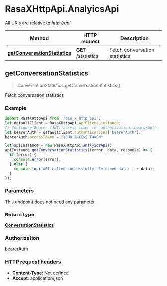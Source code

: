 # RasaXHttpApi.AnalyicsApi

All URIs are relative to *http://api*

Method | HTTP request | Description
------------- | ------------- | -------------
[**getConversationStatistics**](AnalyicsApi.md#getConversationStatistics) | **GET** /statistics | Fetch conversation statistics



## getConversationStatistics

> ConversationStatistics getConversationStatistics()

Fetch conversation statistics

### Example

```javascript
import RasaXHttpApi from 'rasa_x_http_api';
let defaultClient = RasaXHttpApi.ApiClient.instance;
// Configure Bearer (JWT) access token for authorization: bearerAuth
let bearerAuth = defaultClient.authentications['bearerAuth'];
bearerAuth.accessToken = "YOUR ACCESS TOKEN"

let apiInstance = new RasaXHttpApi.AnalyicsApi();
apiInstance.getConversationStatistics((error, data, response) => {
  if (error) {
    console.error(error);
  } else {
    console.log('API called successfully. Returned data: ' + data);
  }
});
```

### Parameters

This endpoint does not need any parameter.

### Return type

[**ConversationStatistics**](ConversationStatistics.md)

### Authorization

[bearerAuth](../README.md#bearerAuth)

### HTTP request headers

- **Content-Type**: Not defined
- **Accept**: application/json

